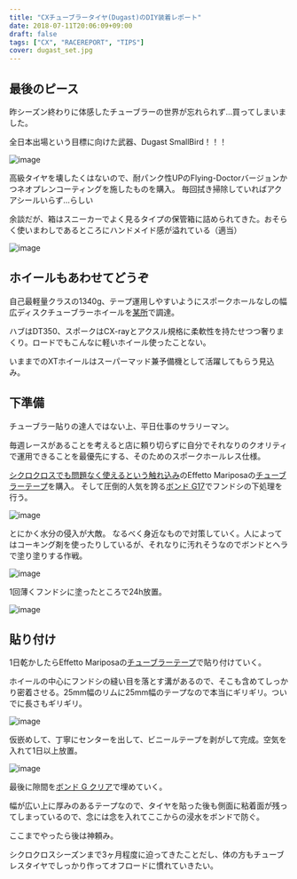 ```yaml
---
title: "CXチューブラータイヤ(Dugast)のDIY装着レポート"
date: 2018-07-11T20:06:09+09:00
draft: false
tags: ["CX", "RACEREPORT", "TIPS"]
cover: dugast_set.jpg
---
```


## 最後のピース

昨シーズン終わりに体感したチューブラーの世界が忘れられず…買ってしまいました。

全日本出場という目標に向けた武器、Dugast SmallBird！！！

![image](dugast_set.jpg)

高級タイヤを壊したくはないので、耐パンク性UPのFlying-Doctorバージョンかつネオプレンコーティングを施したものを購入。
毎回拭き掃除していればアクアシールいらず…らしい

余談だが、箱はスニーカーでよく見るタイプの保管箱に詰められてきた。おそらく使いまわしであるところにハンドメイド感が溢れている（適当）

![image](dugast.jpg)

## ホイールもあわせてどうぞ

自己最軽量クラスの1340g、テープ運用しやすいようにスポークホールなしの幅広ディスクチューブラーホイールを[某所](https://www.aliexpress.com/store/all-wholesale-products/103713.html)で調達。

ハブはDT350、スポークはCX-rayとアクスル規格に柔軟性を持たせつつ奢りまくり。ロードでもこんなに軽いホイール使ったことない。

いままでのXTホイールはスーパーマッド兼予備機として活躍してもらう見込み。

## 下準備

チューブラー貼りの達人ではない上、平日仕事のサラリーマン。

毎週レースがあることを考えると店に頼り切らずに自分でそれなりのクオリティで運用できることを最優先にする、そのためのスポークホールレス仕様。

[シクロクロスでも問題なく使えるという触れ込み](https://www.cyclowired.jp/lifenews/node/191669)のEffetto Mariposaの[チューブラーテープ](https://amzn.to/2u8o89K)を購入。
そして圧倒的人気を誇る[ボンド G17](https://amzn.to/2JeDVs9)でフンドシの下処理を行う。

![image](bonds.jpg)

とにかく水分の侵入が大敵。
なるべく身近なもので対策していく。人によってはコーキング剤を使ったりしているが、それなりに汚れそうなのでボンドとヘラで塗り塗りする作戦。

![image](hera.jpg)

1回薄くフンドシに塗ったところで24h放置。

![image](tyre_dry.jpg)

## 貼り付け

1日乾かしたらEffetto Mariposaの[チューブラーテープ](https://amzn.to/2u8o89K)で貼り付けていく。

ホイールの中心にフンドシの縫い目を落とす溝があるので、そこも含めてしっかり密着させる。25mm幅のリムに25mm幅のテープなので本当にギリギリ。ついでに長さもギリギリ。

![image](tape_left.jpg)

仮嵌めして、丁寧にセンターを出して、ビニールテープを剥がして完成。空気を入れて1日以上放置。

![image](tyre_complete.jpg)

最後に隙間を[ボンド G クリア](https://amzn.to/2KQCPII)で埋めていく。

幅が広い上に厚みのあるテープなので、タイヤを貼った後も側面に粘着面が残ってしまっているので、念には念を入れてここからの浸水をボンドで防ぐ。

ここまでやったら後は神頼み。

シクロクロスシーズンまで3ヶ月程度に迫ってきたことだし、体の方もチューブレスタイヤでしっかり作ってオフロードに慣れていきたい。

<LinkBox isAmazonLink url="https://www.amazon.co.jp/dp/B000TGCY3Q/" />
